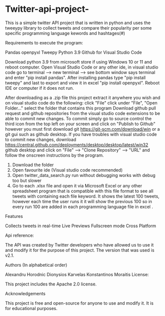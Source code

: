 # Twitter-api-project-
This is a simple twitter API project that is written in python and uses the tweeypy library to collect tweets and compare their popularity per some specific programming language kewords and hashtages(#)

Requirements to execute the program:

Pandas
openpyxl
Tweepy
Python 3.9
Github for Visual Studio Code

Download python 3.9 from microsoft store if using Windows 10 or 11 and reboot computer.
Open Visual Studio Code or any other ide, in visual studio code go to terminal --> new terminal --> see bottom window says terminal and enter "pip install pandas". After installing pandas type "pip install tweepy" and last to export and view it in excel "pip install openpyxl". Reboot IDE or computer if it does not run. 


After downloading as a .zip file this project extract it anywhere you wish and  on visual studio code do the following:
    click "File"
    click under "File", "Open Folder..."
    select the folder that contains this program 
    Download github pull request and  github repositories from the visual studio code extensions to be able to commit new changes. 
    To commit simply go to source control the third icon from the top left on your screen and click on "Publish to Github" however you must first download git             https://git-scm.com/download/win or a git gui such as github desktop. 
    If you have troubles with visual studio code to commit new changes, download https://central.github.com/deployments/desktop/desktop/latest/win32 github desktop and     click on "File" --> "Clone Repository" --> "URL" and follow the onscreen instructions by the program. 

1. Download the folder 
2. Open favourite ide (Visual studio code recommended)
3. Open twitter_data_search.py  run without debugging works with debug too but slower
4. Go to each .xlsx file  and open it via Microsoft Excel or any other spreadsheet program that is compatible with this file format to see all tweets with containing each file keyword. It shows the latest 100 tweets, however each time the user runs it it will show the previous 100 so in every run 100 are added in each programming language file in excel .


Features 

Collects tweets in real-time
Live Previews
Fullscreen mode
Cross Platform 

Api reference:

The API was created by Twitter developers who have allowed us to use it and modify it for the purpose of this project. The version that was used is v2.1. 

Authors (In alphabetical order)

Alexandru Horodnic
Dionysios Karvelas 
Konstantinos Moraitis 
License:

This project includes the Apache 2.0 license. 

Acknowledgements 

This project is free and open-source for anyone to use and modify it. It is for educational purposes. 
